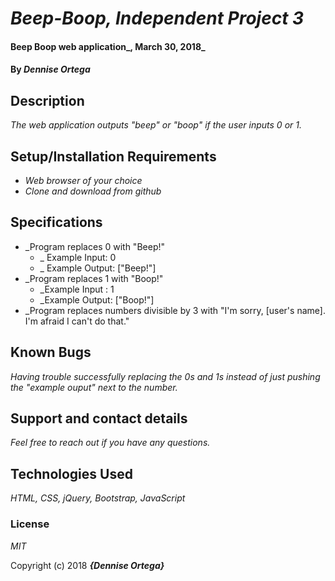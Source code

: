 # _Beep-Boop, Independent Project 3_

#### Beep Boop web application_, March 30, 2018_

#### By _**Dennise Ortega**_

## Description

_The web application outputs "beep" or "boop" if the user inputs 0 or 1._

## Setup/Installation Requirements

* _Web browser of your choice_
* _Clone and download from github_

## Specifications
* _Program replaces 0 with "Beep!"
  * _ Example Input: 0
  * _ Example Output: ["Beep!"]
* _Program replaces 1 with "Boop!"
  * _Example Input : 1
  * _Example Output: ["Boop!"]
* _Program replaces numbers divisible by 3 with   "I'm sorry, [user's name]. I'm afraid I can't do that."

## Known Bugs

_Having trouble successfully replacing the 0s and 1s instead of just pushing the "example ouput" next to the number._

## Support and contact details

_Feel free to reach out if you have any questions._

## Technologies Used

_HTML, CSS, jQuery, Bootstrap, JavaScript_

### License

*MIT*

Copyright (c) 2018 **_{Dennise Ortega}_**
